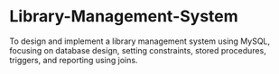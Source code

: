 # Library-Management-System
To design and implement a library management system using MySQL, focusing on database design, setting constraints, stored procedures, triggers, and reporting using joins.
